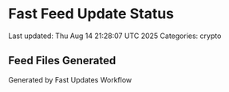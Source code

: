 # Fast Feed Update Status
Last updated: Thu Aug 14 21:28:07 UTC 2025
Categories: crypto

## Feed Files Generated

Generated by Fast Updates Workflow
